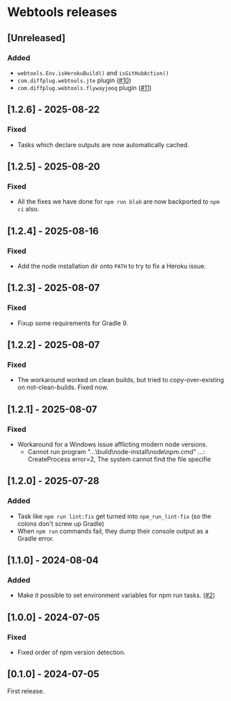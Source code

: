 # Webtools releases

## [Unreleased]
### Added
- `webtools.Env.isHerokuBuild()` and `isGitHubAction()`
- `com.diffplug.webtools.jte` plugin ([#10](https://github.com/diffplug/webtools/pull/10))
- `com.diffplug.webtools.flywayjooq` plugin ([#11](https://github.com/diffplug/webtools/pull/11))

## [1.2.6] - 2025-08-22
### Fixed
- Tasks which declare outputs are now automatically cached.

## [1.2.5] - 2025-08-20
### Fixed
- All the fixes we have done for `npm run blah` are now backported to `npm ci` also.

## [1.2.4] - 2025-08-16
### Fixed
- Add the node installation dir onto `PATH` to try to fix a Heroku issue.

## [1.2.3] - 2025-08-07
### Fixed
- Fixup some requirements for Gradle 9.

## [1.2.2] - 2025-08-07
### Fixed
- The workaround worked on clean builds, but tried to copy-over-existing on not-clean-builds. Fixed now.

## [1.2.1] - 2025-08-07
### Fixed
- Workaround for a Windows issue afflicting modern node versions.
  - Cannot run program "...\build\node-install\node\npm.cmd" ...: CreateProcess error=2, The system cannot find the file specifie

## [1.2.0] - 2025-07-28
### Added
- Task like `npm run lint:fix` get turned into `npm_run_lint-fix` (so the colons don't screw up Gradle)
- When `npm run` commands fail, they dump their console output as a Gradle error.

## [1.1.0] - 2024-08-04
### Added
- Make it possible to set environment variables for npm run tasks. ([#2](https://github.com/diffplug/webtools/pull/2))

## [1.0.0] - 2024-07-05
### Fixed
- Fixed order of npm version detection.

## [0.1.0] - 2024-07-05

First release.
